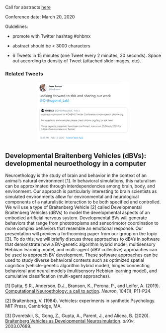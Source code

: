 Call for abstracts [here](https://ohbmx.org/faq/)

Conference date: March 20, 2020

Guldelines:

* promote with Twitter hashtag #ohbmx

* abstract should be < 3000 characters

* 6 Tweets in 15 minutes (one Tweet every 2 minutes, 30 seconds). Space out according to density of Tweet (attached slide images, etc).

### Related Tweets
<p align="center">
  <img width="296" height="192" src="https://github.com/Orthogonal-Research-Lab/Proposals/blob/master/OHBMx/OHBMX-tweet.png"><BR>
</p>

## Developmental Braitenberg Vehicles (dBVs): developmental neuroethology in a computer 

Neuroethology is the study of brain and behavior in the context of an animal’s natural environment [1]. In behavioral simulations, this naturalism can be approximated through interdependencies among brain, body, and environment. Our approach is particularly interesting to brain scientists as simulated environments allow for environmental and neurological components of a naturalistic interaction to be both specified and controlled. We will use a type of Braitenberg Vehicle [2] called Developmental Braitenberg Vehicles (dBVs) to model the developmental aspects of an embodied artificial nervous system. Developmental BVs will generate behaviors that range from phototropisms and sensorimotor coordination to more complex behaviors that resemble an emotional response. Our presentation will preview a forthcoming paper from our group on the topic [3]. To do this, we will briefly discuss three approaches to dBVs in software that demonstrate how a BV-genetic algorithm hybrid model, multisensory Hebbian learning model, and multi-agent (dBV collective) approaches can be used to approach BV development. These software approaches can be used to study diverse behavioral contexts such as optimized spatial cognition (vehicle-genetic algorithm hybrid model), hinges connecting behavioral and neural models (multisensory Hebbian learning model), and cumulative classification (multi-agent approaches). 


[1] Datta, S.R., Anderson, D.J., Branson, K., Perona, P., and Leifer, A. (2019). [Computational Neuroethology: a call to action](https://www.sciencedirect.com/science/article/abs/pii/S0896627319308414). _Neuron_, 104(1), P11-P24.

[2] Braitenberg, V. (1984). Vehicles: experiments in synthetic Psychology. MIT Press, Cambridge, MA.

[3] Dvoretskii, S., Gong, Z., Gupta, A., Parent, J., and Alicea, B. (2020). [Braitenberg Vehicles as Developmental Neurosimulation](https://arxiv.org/abs/2003.07689). _arXiv_, 2003.07689.  
